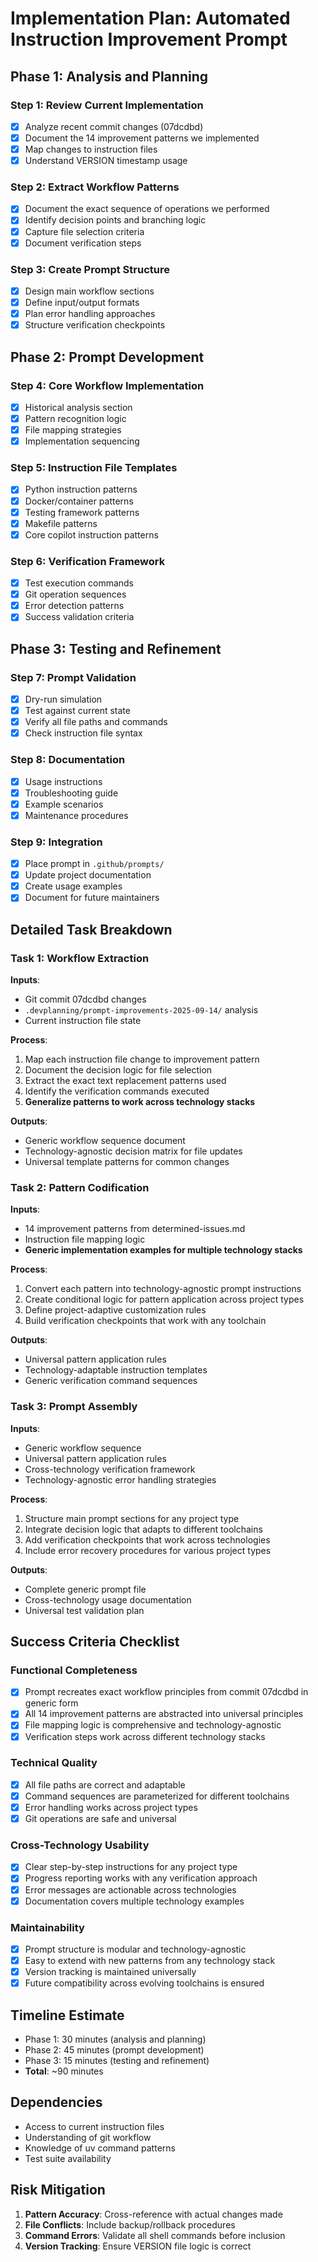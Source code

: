# Implementation Plan: Automated Instruction Improvement Prompt

## Phase 1: Analysis and Planning

### Step 1: Review Current Implementation
- [x] Analyze recent commit changes (07dcdbd)
- [x] Document the 14 improvement patterns we implemented
- [x] Map changes to instruction files
- [x] Understand VERSION timestamp usage

### Step 2: Extract Workflow Patterns
- [x] Document the exact sequence of operations we performed
- [x] Identify decision points and branching logic
- [x] Capture file selection criteria
- [x] Document verification steps

### Step 3: Create Prompt Structure
- [x] Design main workflow sections
- [x] Define input/output formats
- [x] Plan error handling approaches
- [x] Structure verification checkpoints

## Phase 2: Prompt Development

### Step 4: Core Workflow Implementation
- [x] Historical analysis section
- [x] Pattern recognition logic
- [x] File mapping strategies
- [x] Implementation sequencing

### Step 5: Instruction File Templates
- [x] Python instruction patterns
- [x] Docker/container patterns
- [x] Testing framework patterns
- [x] Makefile patterns
- [x] Core copilot instruction patterns

### Step 6: Verification Framework
- [x] Test execution commands
- [x] Git operation sequences
- [x] Error detection patterns
- [x] Success validation criteria

## Phase 3: Testing and Refinement

### Step 7: Prompt Validation
- [x] Dry-run simulation
- [x] Test against current state
- [x] Verify all file paths and commands
- [x] Check instruction file syntax

### Step 8: Documentation
- [x] Usage instructions
- [x] Troubleshooting guide
- [x] Example scenarios
- [x] Maintenance procedures

### Step 9: Integration
- [x] Place prompt in `.github/prompts/`
- [x] Update project documentation
- [x] Create usage examples
- [x] Document for future maintainers

## Detailed Task Breakdown

### Task 1: Workflow Extraction
**Inputs**: 
- Git commit 07dcdbd changes
- `.devplanning/prompt-improvements-2025-09-14/` analysis
- Current instruction file state

**Process**:
1. Map each instruction file change to improvement pattern
2. Document the decision logic for file selection
3. Extract the exact text replacement patterns used
4. Identify the verification commands executed
5. **Generalize patterns to work across technology stacks**

**Outputs**:
- Generic workflow sequence document
- Technology-agnostic decision matrix for file updates
- Universal template patterns for common changes

### Task 2: Pattern Codification
**Inputs**:
- 14 improvement patterns from determined-issues.md
- Instruction file mapping logic
- **Generic implementation examples for multiple technology stacks**

**Process**:
1. Convert each pattern into technology-agnostic prompt instructions
2. Create conditional logic for pattern application across project types
3. Define project-adaptive customization rules
4. Build verification checkpoints that work with any toolchain

**Outputs**:
- Universal pattern application rules
- Technology-adaptable instruction templates
- Generic verification command sequences

### Task 3: Prompt Assembly
**Inputs**:
- Generic workflow sequence
- Universal pattern application rules
- Cross-technology verification framework
- Technology-agnostic error handling strategies

**Process**:
1. Structure main prompt sections for any project type
2. Integrate decision logic that adapts to different toolchains
3. Add verification checkpoints that work across technologies
4. Include error recovery procedures for various project types

**Outputs**:
- Complete generic prompt file
- Cross-technology usage documentation
- Universal test validation plan

## Success Criteria Checklist

### Functional Completeness
- [x] Prompt recreates exact workflow principles from commit 07dcdbd in generic form
- [x] All 14 improvement patterns are abstracted into universal principles
- [x] File mapping logic is comprehensive and technology-agnostic
- [x] Verification steps work across different technology stacks

### Technical Quality
- [x] All file paths are correct and adaptable
- [x] Command sequences are parameterized for different toolchains
- [x] Error handling works across project types
- [x] Git operations are safe and universal

### Cross-Technology Usability
- [x] Clear step-by-step instructions for any project type
- [x] Progress reporting works with any verification approach
- [x] Error messages are actionable across technologies
- [x] Documentation covers multiple technology examples

### Maintainability
- [x] Prompt structure is modular and technology-agnostic
- [x] Easy to extend with new patterns from any technology stack
- [x] Version tracking is maintained universally
- [x] Future compatibility across evolving toolchains is ensured

## Timeline Estimate
- Phase 1: 30 minutes (analysis and planning)
- Phase 2: 45 minutes (prompt development)
- Phase 3: 15 minutes (testing and refinement)
- **Total**: ~90 minutes

## Dependencies
- Access to current instruction files
- Understanding of git workflow
- Knowledge of uv command patterns
- Test suite availability

## Risk Mitigation
1. **Pattern Accuracy**: Cross-reference with actual changes made
2. **File Conflicts**: Include backup/rollback procedures
3. **Command Errors**: Validate all shell commands before inclusion
4. **Version Tracking**: Ensure VERSION file logic is correct
